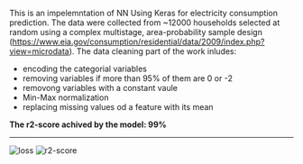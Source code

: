 This is an impelemntation of NN Using Keras for electricity consumption prediction. The data were collected from ~12000 households selected at random using a complex multistage, area-probability sample design (https://www.eia.gov/consumption/residential/data/2009/index.php?view=microdata). The data cleaning part of the work inludes:

* encoding the categorial variables 
* removing variables if more than 95% of them are 0 or -2
* removong variables with a constant vaule
* Min-Max normalization
* replacing missing values od a feature with its mean  

**The r2-score achived by the model: 99%** 

--------------------------------
![loss](https://user-images.githubusercontent.com/62679750/122396657-98081f80-cf4e-11eb-826e-1d8d999b45aa.png)
![r2-score](https://user-images.githubusercontent.com/62679750/122396700-a48c7800-cf4e-11eb-97ab-c24dba5917bf.png)

